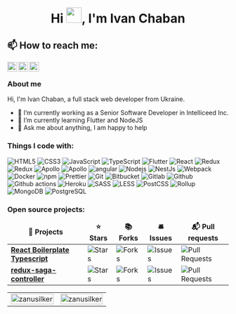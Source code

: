 <h1 align="center">Hi <img src="https://media.giphy.com/media/hvRJCLFzcasrR4ia7z/giphy.gif" width="35px">, I'm Ivan Chaban</h1>

## 📫 How to reach me:

<p>
    <a href="https://t.me/zanusilker">
      <img align="left" alt="Ivan Chaban | Telegram" width="22px" src="https://raw.githubusercontent.com/zanusilker/zanusilker/main/assets/telegram.svg" />
    </a>
    <a href="https://twitter.com/zanusilker">
      <img align="left" alt="Ian Chaban | Twitter" width="22px" src="https://raw.githubusercontent.com/zanusilker/zanusilker/main/assets/twitter.svg" />
    </a>
    <a href="https://www.linkedin.com/in/ivanchaban">
      <img align="left" alt="Ivan Chaban | LinkedIn" width="22px" src="https://raw.githubusercontent.com/zanusilker/zanusilker/main/assets/linkedin.svg" />
    </a>
</p>

<br />

### About me

<p> Hi, I'm Ivan Chaban, a full stack web developer from Ukraine. </p>

- 🔭 I’m currently working as a Senior Software Developer in Intelliceed Inc.
- 🌱 I’m currently learning Flutter and NodeJS
- 💬 Ask me about anything, I am happy to help

### Things I code with:

<p>
    <img alt="HTML5" src="https://img.shields.io/badge/-HTML5-E34F26?style=flat-square&logo=html5&logoColor=white" />
    <img alt="CSS3" src="https://img.shields.io/badge/-CSS3-1572B6?style=flat-square&logo=css3&logoColor=white" />
    <img alt="JavaScript" src="https://img.shields.io/badge/JavaScript-F7DF1E?style=flat-square&logo=javascript&logoColor=black" />
    <img alt="TypeScript" src="https://img.shields.io/badge/TypeScript-007ACC?style=flat-square&logo=typescript&logoColor=white" />
    <img alt="Flutter" src="https://img.shields.io/badge/Flutter-02569B?style=flat-square&logo=flutter&logoColor=white" />
    <img alt="React" src="https://img.shields.io/badge/React-45b8d8?style=flat-square&logo=react&logoColor=white" />
    <img alt="Redux" src="https://img.shields.io/badge/Redux-764ABC?style=flat-square&logo=redux&logoColor=white" />
    <img alt="Redux" src="https://img.shields.io/badge/Redux_Saga-999999?style=flat-square&logo=redux-saga&logoColor=white" />
    <img alt="Apollo" src="https://img.shields.io/badge/GraphQL-E10098?style=flat-square&logo=graphql&logoColor=white" />
    <img alt="Apollo" src="https://img.shields.io/badge/Apollo_GraphQL-311C87?style=flat-square&logo=apollo-graphql&logoColor=white" />
    <img alt="angular" src="https://img.shields.io/badge/-Angular-DD0031?style=flat-square&logo=angular&logoColor=white" />
    <img alt="Nodejs" src="https://img.shields.io/badge/-Nodejs-43853d?style=flat-square&logo=Node.js&logoColor=white" />
    <img alt="NestJs" src="https://img.shields.io/badge/-NestJs-ea2845?style=flat-square&logo=nestjs&logoColor=white" />
    <img alt="Webpack" src="https://img.shields.io/badge/-Webpack-8DD6F9?style=flat-square&logo=webpack&logoColor=white" /> 
    <img alt="Docker" src="https://img.shields.io/badge/-Docker-46a2f1?style=flat-square&logo=docker&logoColor=white" />
    <img alt="npm" src="https://img.shields.io/badge/-NPM-CB3837?style=flat-square&logo=npm&logoColor=white" />
    <img alt="Prettier" src="https://img.shields.io/badge/-Prettier-F7B93E?style=flat-square&logo=prettier&logoColor=white" />
    <img alt="Git" src="https://img.shields.io/badge/Git-F05032?style=flat-square&logo=git&logoColor=white" />
    <img alt="Bitbucket" src="https://img.shields.io/badge/Bitbucket-2088FF?style=flat-square&logo=bitbucket&logoColor=white" />
    <img alt="Gitlab" src="https://img.shields.io/badge/Gitlab-2088FF?style=flat-square&logo=gitlab&logoColor=white" />
    <img alt="Github" src="https://img.shields.io/badge/Github-2088FF?style=flat-square&logo=github&logoColor=white" />
    <img alt="Github actions" src="https://img.shields.io/badge/Github_Actions-2088FF?style=flat-square&logo=github-actions&logoColor=white" />
    <img alt="Heroku" src="https://img.shields.io/badge/-Heroku-430098?style=flat-square&logo=heroku&logoColor=white" />
    <img alt="SASS" src="https://img.shields.io/badge/-SASS-CC6699?style=flat-square&logo=sass&logoColor=white" />
    <img alt="LESS" src="https://img.shields.io/badge/-LESS-1D365D?style=flat-square&logo=less&logoColor=white" />
    <img alt="PostCSS" src="https://img.shields.io/badge/-PostCSS-DD3A0A?style=flat-square&logo=postcss&logoColor=white" />
    <img alt="Rollup" src="https://img.shields.io/badge/-Rollup-EC4A3F?style=flat-square&logo=rollup.js&logoColor=white" />
    <img alt="MongoDB" src="https://img.shields.io/badge/-MongoDB-13aa52?style=flat-square&logo=mongodb&logoColor=white" />
    <img alt="PostgreSQL" src="https://img.shields.io/badge/-PostgreSQL-4169E1?style=flat-square&logo=postgresql&logoColor=white" />
</p>

### Open source projects:

<table>
  <thead align="center">
    <tr border: none;>
      <td><b>🎁 Projects</b></td>
      <td><b>⭐ Stars</b></td>
      <td><b>📚 Forks</b></td>
      <td><b>🛎 Issues</b></td>
      <td><b>📬 Pull requests</b></td>
    </tr>
  </thead>
  <tbody>
    <tr>
      <td><a href="https://github.com/TECH-Rubicone/react-boilerplate-typescript"><b>React Boilerplate Typescript</b></a></td>
      <td><img alt="Stars" src="https://img.shields.io/github/stars/TECH-Rubicone/react-boilerplate-typescript?style=flat-square&labelColor=343b41"/></td>
      <td><img alt="Forks" src="https://img.shields.io/github/forks/TECH-Rubicone/react-boilerplate-typescript?style=flat-square&labelColor=343b41"/></td>
      <td><img alt="Issues" src="https://img.shields.io/github/issues/TECH-Rubicone/react-boilerplate-typescript?style=flat-square&labelColor=343b41"/></td>
      <td><img alt="Pull Requests" src="https://img.shields.io/github/issues-pr/TECH-Rubicone/react-boilerplate-typescript?style=flat-square&labelColor=343b41"/></td>
    </tr>
	  <tr>
      <td><a href="https://github.com/TECH-Rubicone/redux-saga-controller"><b>redux-saga-controller</b></a></td>
      <td><img alt="Stars" src="https://img.shields.io/github/stars/TECH-Rubicone/react-boilerplate-typescript?style=flat-square&labelColor=343b41"/></td>
      <td><img alt="Forks" src="https://img.shields.io/github/forks/TECH-Rubicone/react-boilerplate-typescript?style=flat-square&labelColor=343b41"/></td>
      <td><img alt="Issues" src="https://img.shields.io/github/issues/TECH-Rubicone/react-boilerplate-typescript?style=flat-square&labelColor=343b41"/></td>
      <td><img alt="Pull Requests" src="https://img.shields.io/github/issues-pr/TECH-Rubicone/react-boilerplate-typescript?style=flat-square&labelColor=343b41"/></td>
    </tr>
  </tbody>
</table>

<table>
  <tbody>
    <tr>
      <td>
        <img width="100%" src="https://github-readme-stats.vercel.app/api/top-langs/?username=zanusilker&layout=compact&hide=html" alt="zanusilker" />
      </td>
      <td>
        <img width="100%" src="https://github-readme-stats.vercel.app/api?username=zanusilker&show_icons=true" alt="zanusilker" />
      </td>
    </tr>
  </tbody>
</table>
